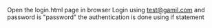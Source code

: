 Open the login.html page in browser
 Login using test@gamil.com and password is "password" the authentication is done using if statement
